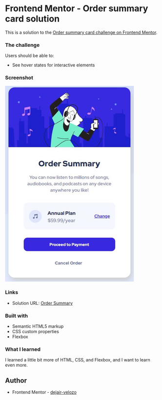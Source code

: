 # Frontend Mentor - Order summary card solution

This is a solution to the [Order summary card challenge on Frontend Mentor](https://www.frontendmentor.io/challenges/order-summary-component-QlPmajDUj). 

### The challenge

Users should be able to:

- See hover states for interactive elements

### Screenshot

![](./images/screenshot.jpg)

### Links

- Solution URL: [Order Summary](https://your-solution-url.com)

### Built with

- Semantic HTML5 markup
- CSS custom properties
- Flexbox

### What I learned

I learned a little bit more of HTML, CSS, and Flexbox, and I want to learn even more.

## Author

- Frontend Mentor - [dejair-velozo](https://www.frontendmentor.io/profile/dejair-velozo)

